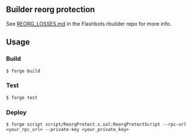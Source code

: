 ## Builder reorg protection

See [REORG_LOSSES.md](https://github.com/flashbots/rbuilder/blob/f131f2fcbcece048ecfba96940a5c836fcee1ad6/docs/REORG_LOSSES.md) in the Flashbots rbuilder repo for more info.

## Usage

### Build

```shell
$ forge build
```

### Test

```shell
$ forge test
```

### Deploy

```shell
$ forge script script/ReorgProtect.s.sol:ReorgProtectScript --rpc-url <your_rpc_url> --private-key <your_private_key>
```
